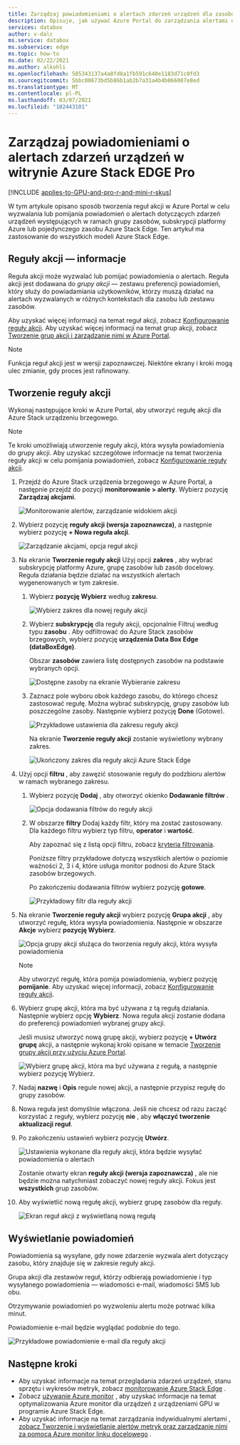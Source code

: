 ```yaml
---
title: Zarządzaj powiadomieniami o alertach zdarzeń urządzeń dla zasobów usługi Azure Stack EDGE Pro | Microsoft Docs
description: Opisuje, jak używać Azure Portal do zarządzania alertami dla zdarzeń urządzeń w Azure Stack zasobów brzegowych Pro.
services: databox
author: v-dalc
ms.service: databox
ms.subservice: edge
ms.topic: how-to
ms.date: 02/22/2021
ms.author: alkohli
ms.openlocfilehash: 585343137a4a8fd8a1fb591c640e1183d71c0fd3
ms.sourcegitcommit: 5bbc00673bd5b86b1ab2b7a31a4b4b066087e8ed
ms.translationtype: MT
ms.contentlocale: pl-PL
ms.lasthandoff: 03/07/2021
ms.locfileid: "102443101"
---
```

# <a name="manage-device-event-alert-notifications-on-azure-stack-edge-pro-resources"></a>Zarządzaj powiadomieniami o alertach zdarzeń urządzeń w witrynie Azure Stack EDGE Pro

[!INCLUDE [applies-to-GPU-and-pro-r-and-mini-r-skus](../../includes/azure-stack-edge-applies-to-gpu-pro-r-mini-r-sku.md)]

W tym artykule opisano sposób tworzenia reguł akcji w Azure Portal w celu wyzwalania lub pomijania powiadomień o alertach dotyczących zdarzeń urządzeń występujących w ramach grupy zasobów, subskrypcji platformy Azure lub pojedynczego zasobu Azure Stack Edge. Ten artykuł ma zastosowanie do wszystkich modeli Azure Stack Edge.  

## <a name="about-action-rules"></a>Reguły akcji — informacje

Reguła akcji może wyzwalać lub pomijać powiadomienia o alertach. Reguła akcji jest dodawana do *grupy akcji* — zestawu preferencji powiadomień, który służy do powiadamiania użytkowników, którzy muszą działać na alertach wyzwalanych w różnych kontekstach dla zasobu lub zestawu zasobów.

Aby uzyskać więcej informacji na temat reguł akcji, zobacz [Konfigurowanie reguły akcji](../azure-monitor/alerts/alerts-action-rules.md?tabs=portal#configuring-an-action-rule). Aby uzyskać więcej informacji na temat grup akcji, zobacz [Tworzenie grup akcji i zarządzanie nimi w Azure Portal](../azure-monitor/alerts/action-groups.md).

> [!NOTE]
> Funkcja reguł akcji jest w wersji zapoznawczej. Niektóre ekrany i kroki mogą ulec zmianie, gdy proces jest rafinowany.


## <a name="create-an-action-rule"></a>Tworzenie reguły akcji

Wykonaj następujące kroki w Azure Portal, aby utworzyć regułę akcji dla Azure Stack urządzeniu brzegowego.

> [!NOTE]
> Te kroki umożliwiają utworzenie reguły akcji, która wysyła powiadomienia do grupy akcji. Aby uzyskać szczegółowe informacje na temat tworzenia reguły akcji w celu pomijania powiadomień, zobacz [Konfigurowanie reguły akcji](../azure-monitor/alerts/alerts-action-rules.md?tabs=portal#configuring-an-action-rule).

1. Przejdź do Azure Stack urządzenia brzegowego w Azure Portal, a następnie przejdź do pozycji **monitorowanie > alerty**. Wybierz pozycję **Zarządzaj akcjami**.

   ![Monitorowanie alertów, zarządzanie widokiem akcji](media/azure-stack-edge-gpu-manage-device-event-alert-notifications/action-rules-open-view-01.png)

2. Wybierz pozycję **reguły akcji (wersja zapoznawcza)**, a następnie wybierz pozycję **+ Nowa reguła akcji**.

   ![Zarządzanie akcjami, opcja reguł akcji](media/azure-stack-edge-gpu-manage-device-event-alert-notifications/action-rules-open-view-02.png)

3. Na ekranie **Tworzenie reguły akcji** Użyj opcji **zakres** , aby wybrać subskrypcję platformy Azure, grupę zasobów lub zasób docelowy. Reguła działania będzie działać na wszystkich alertach wygenerowanych w tym zakresie.

   1. Wybierz **pozycję Wybierz** według **zakresu**.

      ![Wybierz zakres dla nowej reguły akcji](media/azure-stack-edge-gpu-manage-device-event-alert-notifications/new-action-rule-scope-01.png)

   2. Wybierz **subskrypcję** dla reguły akcji, opcjonalnie Filtruj według typu **zasobu** . Aby odfiltrować do Azure Stack zasobów brzegowych, wybierz pozycję **urządzenia Data Box Edge (dataBoxEdge)**.

      Obszar **zasobów** zawiera listę dostępnych zasobów na podstawie wybranych opcji.
  
      ![Dostępne zasoby na ekranie Wybieranie zakresu](media/azure-stack-edge-gpu-manage-device-event-alert-notifications/new-action-rule-scope-02.png)

   3. Zaznacz pole wyboru obok każdego zasobu, do którego chcesz zastosować regułę. Można wybrać subskrypcję, grupy zasobów lub poszczególne zasoby. Następnie wybierz pozycję **Done** (Gotowe).

      ![Przykładowe ustawienia dla zakresu reguły akcji](media/azure-stack-edge-gpu-manage-device-event-alert-notifications/new-action-rule-scope-03.png)

      Na ekranie **Tworzenie reguły akcji** zostanie wyświetlony wybrany zakres.

      ![Ukończony zakres dla reguły akcji Azure Stack Edge](media/azure-stack-edge-gpu-manage-device-event-alert-notifications/new-action-rule-scope-04.png)

4. Użyj opcji **filtru** , aby zawęzić stosowanie reguły do podzbioru alertów w ramach wybranego zakresu.

   1. Wybierz pozycję **Dodaj** , aby otworzyć okienko **Dodawanie filtrów** .

      ![Opcja dodawania filtrów do reguły akcji](media/azure-stack-edge-gpu-manage-device-event-alert-notifications/new-action-rule-filter-01.png)

   2. W obszarze **filtry** Dodaj każdy filtr, który ma zostać zastosowany. Dla każdego filtru wybierz typ filtru, **operator** i **wartość**.
   
      Aby zapoznać się z listą opcji filtru, zobacz [kryteria filtrowania](../azure-monitor/alerts/alerts-action-rules.md?tabs=portal#filter-criteria).

      Poniższe filtry przykładowe dotyczą wszystkich alertów o poziomie ważności 2, 3 i 4, które usługa monitor podnosi do Azure Stack zasobów brzegowych.

      Po zakończeniu dodawania filtrów wybierz pozycję **gotowe**.
   
      ![Przykładowy filtr dla reguły akcji](media/azure-stack-edge-gpu-manage-device-event-alert-notifications/new-action-rule-filter-02.png)

5. Na ekranie **Tworzenie reguły akcji** wybierz pozycję **Grupa akcji** , aby utworzyć regułę, która wysyła powiadomienia. Następnie w obszarze **Akcje** wybierz **pozycję Wybierz**.

   ![Opcja grupy akcji służąca do tworzenia reguły akcji, która wysyła powiadomienia](media/azure-stack-edge-gpu-manage-device-event-alert-notifications/new-action-rule-action-group-01.png)

   > [!NOTE]
   > Aby utworzyć regułę, która pomija powiadomienia, wybierz pozycję **pomijanie**. Aby uzyskać więcej informacji, zobacz [Konfigurowanie reguły akcji](../azure-monitor/alerts/alerts-action-rules.md?tabs=portal#configuring-an-action-rule).

6. Wybierz grupę akcji, która ma być używana z tą regułą działania. Następnie wybierz opcję **Wybierz**. Nowa reguła akcji zostanie dodana do preferencji powiadomień wybranej grupy akcji.

   Jeśli musisz utworzyć nową grupę akcji, wybierz pozycję **+ Utwórz grupę** akcji, a następnie wykonaj kroki opisane w temacie [Tworzenie grupy akcji przy użyciu Azure Portal](../azure-monitor/alerts/action-groups.md#create-an-action-group-by-using-the-azure-portal).

   ![Wybierz grupę akcji, która ma być używana z regułą, a następnie wybierz pozycję Wybierz.](media/azure-stack-edge-gpu-manage-device-event-alert-notifications/new-action-rule-action-group-02.png)

7. Nadaj **nazwę** i **Opis** regule nowej akcji, a następnie przypisz regułę do grupy zasobów.

9. Nowa reguła jest domyślnie włączona. Jeśli nie chcesz od razu zacząć korzystać z reguły, wybierz pozycję **nie** , aby **włączyć tworzenie aktualizacji reguł**.

10. Po zakończeniu ustawień wybierz pozycję **Utwórz**.

    ![Ustawienia wykonane dla reguły akcji, która będzie wysyłać powiadomienia o alertach](media/azure-stack-edge-gpu-manage-device-event-alert-notifications/new-action-rule-completed-settings.png)

    Zostanie otwarty ekran **reguły akcji (wersja zapoznawcza)** , ale nie będzie można natychmiast zobaczyć nowej reguły akcji. Fokus jest **wszystkich** grup zasobów.

11. Aby wyświetlić nową regułę akcji, wybierz grupę zasobów dla reguły.

    ![Ekran reguł akcji z wyświetlaną nową regułą](media/azure-stack-edge-gpu-manage-device-event-alert-notifications/new-action-rule-displayed.png)


## <a name="view-notifications"></a>Wyświetlanie powiadomień

Powiadomienia są wysyłane, gdy nowe zdarzenie wyzwala alert dotyczący zasobu, który znajduje się w zakresie reguły akcji.

Grupa akcji dla zestawów reguł, którzy odbierają powiadomienie i typ wysyłanego powiadomienia — wiadomości e-mail, wiadomości SMS lub obu.

Otrzymywanie powiadomień po wyzwoleniu alertu może potrwać kilka minut.

Powiadomienie e-mail będzie wyglądać podobnie do tego.

![Przykładowe powiadomienie e-mail dla reguły akcji](media/azure-stack-edge-gpu-manage-device-event-alert-notifications/sample-action-rule-email-notification.png)


## <a name="next-steps"></a>Następne kroki

<!-- - See [Create and manage action groups in the Azure portal](../azure-monitor/alerts/action-groups.md) for guidance on creating a new action group.
- See [Configure an action rule](../azure-monitor/alerts/alerts-action-rules.md?tabs=portal#configuring-an-action-rule) for more info about creating action rules that send or suppress alert notifications. -2 bullets referenced above. Making room for local tasks in "Next Steps." --> 
- Aby uzyskać informacje na temat przeglądania zdarzeń urządzeń, stanu sprzętu i wykresów metryk, zobacz [monitorowanie Azure Stack Edge](azure-stack-edge-monitor.md) . 
- Zobacz [używanie Azure monitor](azure-stack-edge-gpu-enable-azure-monitor.md) , aby uzyskać informacje na temat optymalizowania Azure monitor dla urządzeń z urządzeniami GPU w programie Azure Stack Edge.
- Aby uzyskać informacje na temat zarządzania indywidualnymi alertami [, zobacz Tworzenie i wyświetlanie alertów metryk oraz zarządzanie nimi za pomocą Azure monitor linku docelowego](../azure-monitor/alerts/alerts-metric.md) .